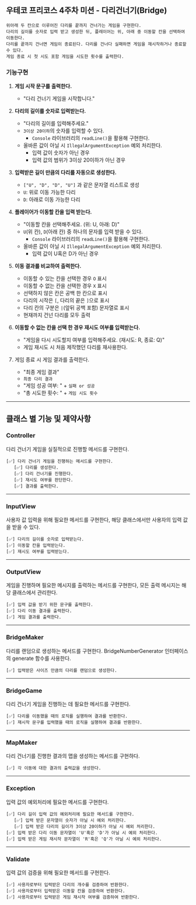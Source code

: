 ## 우테코 프리코스 4주차 미션 - 다리건너기(Bridge)
    위아래 두 칸으로 이루어진 다리를 끝까지 건너가는 게임을 구현한다.
    다리의 길이를 숫자로 입력 받고 생성한 뒤, 플레이어는 위, 아래 중 이동할 칸을 선택하여 이동한다.
    다리를 끝까지 건너면 게임이 종료된다. 다리를 건너다 실패하면 게임을 재시작하거나 종료할 수 있다.
    게임 종료 시 첫 시도 포함 게임을 시도한 횟수를 출력한다.


### 기능구현

1. **게임 시작 문구를 출력한다.**
   - "다리 건너기 게임을 시작합니다."


2. **다리의 길이를 숫자로 입력받는다.**
   - "다리의 길이를 입력해주세요."
   - `3이상 20이하`의 숫자를 입력할 수 있다.
      - `Console` 라이브러리의 `readLine()`을 활용해 구현한다.
   - 올바른 값이 아닐 시 `IllegalArgumentException` 예외 처리한다.
      - 입력 값이 숫자가 아닌 경우
      - 입력 값의 범위가 3이상 20이하가 아닌 경우


3. **입력받은 길이 만큼의 다리를 자동으로 생성한다.**
   - `["U", "D", "D", "U"]` 과 같은 문자열 리스트로 생성
   - `U`: 위로 이동 가능한 다리
   - `D`: 아래로 이동 가능한 다리


4. **플레이어가 이동할 칸을 입력 받는다.**
   - "이동할 칸을 선택해주세요. (위: U, 아래: D)"
   - `U`(위 칸), `D`(아래 칸) 중 하나의 문자를 입력 받을 수 있다.
      - `Console` 라이브러리의 `readLine()`을 활용해 구현한다.
   - 올바른 값이 아닐 시 `IllegalArgumentException` 예외 처리한다.
      - 입력 값이 U혹은 D가 아닌 경우


5. **이동 결과를 비교하여 출력한다.**
   - 이동할 수 있는 칸을 선택한 경우 `O` 표시
   - 이동할 수 없는 칸을 선택한 경우 `X` 표시
   - 선택하지 않은 칸은 공백 한 칸으로 표시
   - 다리의 시작은 `[`, 다리의 끝은 `]`으로 표시
   - 다리 칸의 구분은 `|`(앞뒤 공백 포함) 문자열로 표시
   - 현재까지 건넌 다리를 모두 출력


6. **이동할 수 없는 칸을 선택 한 경우 재시도 여부를 입력받는다.**
   - "게임을 다시 시도할지 여부를 입력해주세요. (재시도: R, 종료: Q)"
   - 게임 재시도 시 처음 제작했던 다리를 재사용한다.


7. 게임 종료 시 게임 결과를 출력한다.
   - "최종 게임 결과"
   - `최종 다리 결과`
   - "게임 성공 여부: " + `실패 or 성공`
   - "총 시도한  횟수: " + `게임 시도 횟수`


---
## 클래스 별 기능 및 제약사항

### Controller
다리 건너기 게임을 실질적으로 진행할 메서드를 구현한다.
```
[✅] 다리 건너기 게임을 진행하는 메서드를 구현한다.
   [✅] 다리를 생성한다.
   [✅] 다리 건너기를 진행한다.
   [✅] 재시도 여부를 판단한다.
   [✅] 결과를 출력한다.
``` 
---
### InputView
사용자 값 입력을 위해 필요한 메서드를 구현한다, 해당 클래스에서만 사용자의 입력 값을 받을 수 있다.
```
[✅] 다리의 길이를 숫자로 입력받는다.
[✅] 이동할 칸을 입력받는다.
[✅] 재시도 여부를 입력받는다.
```
---
### OutputView
게임을 진행하며 필요한 메시지를 출력하는 메서드를 구현한다, 모든 출력 메시지는 해당 클래스에서 관리한다.
```
[✅] 입력 값을 받기 위한 문구를 출력한다.
[✅] 다리 이동 결과를 출력한다.
[✅] 게임 결과를 출력한다.
```
---
### BridgeMaker
다리를 랜덤으로 생성하는 메서드를 구현한다. BridgeNumberGenerator 인터페이스의 generate 함수를 사용한다.
```
[✅] 입력받은 사이즈 만큼의 다리를 랜덤으로 생성한다.
```
---
### BridgeGame
다리 건너기 게임을 진행하는 데 필요한 메서드를 구현한다.
```
[✅] 다리를 이동했을 때의 로직를 실행하여 결과를 반환한다.
[✅] 재시작 문구를 입력했을 때의 로직을 실행하여 결과를 반환한다.
``` 
---
### MapMaker
다리 건너기를 진행한 결과의 맵을 생성하는 메서드를 구현하다.
```
[✅] 각 이동에 대한 결과의 출력값을 생성한다.
```
---
### Exception
입력 값의 예외처리에 필요한 메서드를 구현한다.
```
[✅] 다리 길이 입력 값의 예외처리에 필요한 메서드를 구현한다.
   [✅] 입력 받은 문자열이 숫자가 아닐 시 예외 처리한다.
   [✅] 입력 받은 다리의 길이가 3이상 20이하가 아닐 시 예외 처리한다.
[✅] 입력 받은 다리 이동 문자열이 'U'혹은 'D'가 아닐 시 예외 처리한다.
[✅] 입력 받은 게임 재시작 문자열이 'R'혹은 'Q'가 아닐 시 예외 처리한다.
```
---
### Validate
입력 값의 검증을 위해 필요한 메서드를 구현한다.
```
[✅] 사용자로부터 입력받은 다리의 개수를 검증하여 반환한다.
[✅] 사용자로부터 입력받은 이동할 칸을 검증하여 반환한다.
[✅] 사용자로부터 입력받은 게임 재시작 여부를 검증하여 반환한다.
```